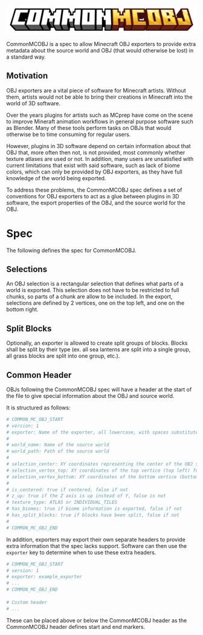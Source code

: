 ![Common MC OBJ](logo.png)

CommonMCOBJ is a spec to allow Minecraft OBJ exporters to provide extra metadata about the source world and OBJ (that would otherwise be lost) in a standard way.

## Motivation
OBJ exporters are a vital piece of software for Minecraft artists. Without them, artists would not be able to bring their creations in Minecraft into the world of 3D software. 

Over the years plugins for artists such as MCprep have come on the scene to improve Mineraft animation workflows in general purpose software such as Blender. Many of these tools perform tasks on OBJs that would otherwise be to time consuming for regular users.

However, plugins in 3D software depend on certain information about that OBJ that, more often then not, is not provided, most commonly whether texture atlases are used or not. In addition, many users are unsatisfied with current limitations that exist with said software, such as lack of biome colors, which can only be provided by OBJ exporters, as they have full knowledge of the world being exported.

To address these problems, the CommonMCOBJ spec defines a set of conventions for OBJ exporters to act as a glue between plugins in 3D software, the export properties of the OBJ, and the source world for the OBJ.

# Spec
The following defines the spec for CommonMCOBJ.

## Selections
An OBJ selection is a rectangular selection that defines what parts of a world is exported. This selection does not have to be restricted to full chunks, so parts of a chunk are allow to be included. In the export, selections are defined by 2 vertices, one on the top left, and one on the bottom right.

## Split Blocks
Optionally, an exporter is allowed to create split groups of blocks. Blocks shall be split by their type (ex. all sea lanterns are split into a single group, all grass blocks are split into one group, etc.).

## Common Header
OBJs following the CommonMCOBJ spec will have a header at the start of the file to give special information about the OBJ and source world.

It is structured as follows:
```py
# COMMON_MC_OBJ_START
# version: 1
# exporter: Name of the exporter, all lowercase, with spaces substituted by underscores 
#
# world_name: Name of the source world
# world_path: Path of the source world
#
# selection_center: XY coordinates representing the center of the OBJ selection
# selection_vertex_top: XY coordinates of the top vertice (top left) for the OBJ selection
# selection_vertex_bottom: XY coordinates of the bottom vertice (bottom right) for the OBJ selection
#
# is_centered: true if centered, false if not
# z_up: true if the Z axis is up instead of Y, false is not
# texture_type: ATLAS or INDIVIDUAL_TILES
# has_biomes: true if biome information is exported, false if not
# has_split_blocks: true if blocks have been split, false if not
#
# COMMON_MC_OBJ_END
```

In addition, exporters may export their own separate headers to provide extra information that the spec lacks support. Software can then use the `exporter` key to determine when to use these extra headers.

```py
# COMMON_MC_OBJ_START
# version: 1
# exporter: example_exporter
# ...
# COMMON_MC_OBJ_END

# Custom header
# ...
```

These can be placed above or below the CommonMCOBJ header as the CommonMCOBJ header defines start and end markers.
